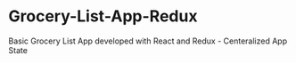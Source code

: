 # Grocery-List-App-Redux
  Basic Grocery List App developed with React and Redux - Centeralized App State

